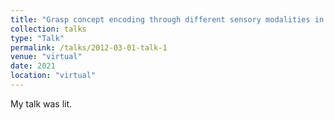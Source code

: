 ```yaml
---
title: "Grasp concept encoding through different sensory modalities in human posterior parietal cortex"
collection: talks
type: "Talk"
permalink: /talks/2012-03-01-talk-1
venue: "virtual"
date: 2021
location: "virtual"
---
```


My talk was lit. 
